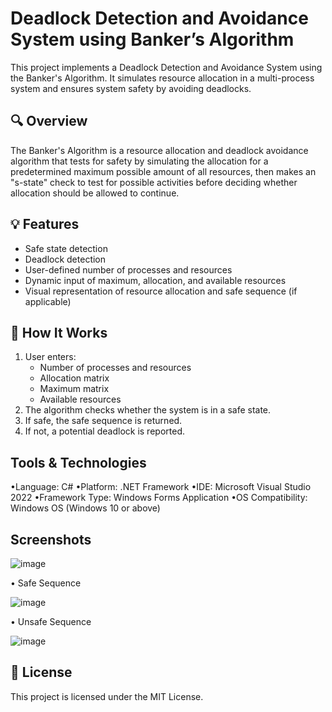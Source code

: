 # Deadlock Detection and Avoidance System using Banker’s Algorithm

This project implements a Deadlock Detection and Avoidance System using the Banker's Algorithm. It simulates resource allocation in a multi-process system and ensures system safety by avoiding deadlocks.

## 🔍 Overview

The Banker's Algorithm is a resource allocation and deadlock avoidance algorithm that tests for safety by simulating the allocation for a predetermined maximum possible amount of all resources, then makes an "s-state" check to test for possible activities before deciding whether allocation should be allowed to continue.

## 💡 Features

- Safe state detection
- Deadlock detection
- User-defined number of processes and resources
- Dynamic input of maximum, allocation, and available resources
- Visual representation of resource allocation and safe sequence (if applicable)


## 🧪 How It Works

1. User enters:
   - Number of processes and resources
   - Allocation matrix
   - Maximum matrix
   - Available resources
2. The algorithm checks whether the system is in a safe state.
3. If safe, the safe sequence is returned.
4. If not, a potential deadlock is reported.

## Tools & Technologies
•Language: C#
•Platform: .NET Framework
•IDE: Microsoft Visual Studio 2022
•Framework Type: Windows Forms Application
•OS Compatibility: Windows OS (Windows 10 or above)

## Screenshots
![image](https://github.com/user-attachments/assets/dea33288-61d1-4434-93e8-f42119288f89)

• Safe Sequence

![image](https://github.com/user-attachments/assets/860b69d0-50c4-4308-9e23-f2985034ec8a)

• Unsafe Sequence

![image](https://github.com/user-attachments/assets/bf18af18-c584-4e59-a911-587a1779529a)

## 📄 License
This project is licensed under the MIT License.
